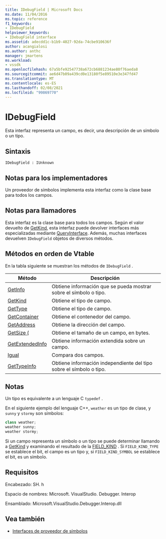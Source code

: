 ```yaml
---
title: IDebugField | Microsoft Docs
ms.date: 11/04/2016
ms.topic: reference
f1_keywords:
- IDebugField
helpviewer_keywords:
- IDebugField interface
ms.assetid: adecdd1c-b1b9-4027-92da-74cbe910636f
author: acangialosi
ms.author: anthc
manager: jmartens
ms.workload:
- vssdk
ms.openlocfilehash: 67a5bfe92547738a672cb6881234ae80f76aeda8
ms.sourcegitcommit: ae6d47b09a439cd0e13180f5e89510e3e347fd47
ms.translationtype: MT
ms.contentlocale: es-ES
ms.lasthandoff: 02/08/2021
ms.locfileid: "99869770"
---
```

# <a name="idebugfield"></a>IDebugField
Esta interfaz representa un campo, es decir, una descripción de un símbolo o un tipo.

## <a name="syntax"></a>Sintaxis

```
IDebugField : IUnknown
```

## <a name="notes-for-implementers"></a>Notas para los implementadores
 Un proveedor de símbolos implementa esta interfaz como la clase base para todos los campos.

## <a name="notes-for-callers"></a>Notas para llamadores
 Esta interfaz es la clase base para todos los campos. Según el valor devuelto de [GetKind](../../../extensibility/debugger/reference/idebugfield-getkind.md), esta interfaz puede devolver interfaces más especializadas mediante [QueryInterface](/cpp/atl/queryinterface). Además, muchas interfaces devuelven `IDebugField` objetos de diversos métodos.

## <a name="methods-in-vtable-order"></a>Métodos en orden de Vtable
 En la tabla siguiente se muestran los métodos de `IDebugField` .

|Método|Descripción|
|------------|-----------------|
|[GetInfo](../../../extensibility/debugger/reference/idebugfield-getinfo.md)|Obtiene información que se pueda mostrar sobre el símbolo o tipo.|
|[GetKind](../../../extensibility/debugger/reference/idebugfield-getkind.md)|Obtiene el tipo de campo.|
|[GetType](../../../extensibility/debugger/reference/idebugfield-gettype.md)|Obtiene el tipo de campo.|
|[GetContainer](../../../extensibility/debugger/reference/idebugfield-getcontainer.md)|Obtiene el contenedor del campo.|
|[GetAddress](../../../extensibility/debugger/reference/idebugfield-getaddress.md)|Obtiene la dirección del campo.|
|[GetSize (](../../../extensibility/debugger/reference/idebugfield-getsize.md)|Obtiene el tamaño de un campo, en bytes.|
|[GetExtendedInfo](../../../extensibility/debugger/reference/idebugfield-getextendedinfo.md)|Obtiene información extendida sobre un campo.|
|[Igual](../../../extensibility/debugger/reference/idebugfield-equal.md)|Compara dos campos.|
|[GetTypeInfo](../../../extensibility/debugger/reference/idebugfield-gettypeinfo.md)|Obtiene información independiente del tipo sobre el símbolo o tipo.|

## <a name="remarks"></a>Notas
 Un tipo es equivalente a un lenguaje C `typedef` .

 En el siguiente ejemplo del lenguaje C++, `weather` es un tipo de clase, y `sunny` y `stormy` son símbolos:

```cpp
class weather;
weather sunny;
weather stormy;
```

 Si un campo representa un símbolo o un tipo se puede determinar llamando a [GetKind](../../../extensibility/debugger/reference/idebugfield-getkind.md) y examinando el resultado de la [FIELD_KIND](../../../extensibility/debugger/reference/field-kind.md) . Si `FIELD_KIND_TYPE` se establece el bit, el campo es un tipo y, si `FIELD_KIND_SYMBOL` se establece el bit, es un símbolo.

## <a name="requirements"></a>Requisitos
 Encabezado: SH. h

 Espacio de nombres: Microsoft. VisualStudio. Debugger. Interop

 Ensamblado: Microsoft.VisualStudio.Debugger.Interop.dll

## <a name="see-also"></a>Vea también
- [Interfaces de proveedor de símbolos](../../../extensibility/debugger/reference/symbol-provider-interfaces.md)
